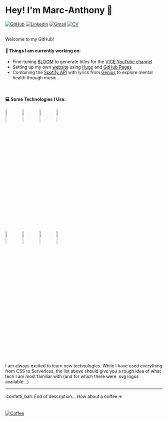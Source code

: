 # Hey! I'm Marc-Anthony :wave:

[![GitHub](https://img.shields.io/badge/-Github-000?style=flat&logo=Github&logoColor=white)](https://github.com/marcderbauer)
[![Linkedin](https://img.shields.io/badge/-LinkedIn-blue?style=flat&logo=Linkedin&logoColor=white)](https://www.linkedin.com/in/marcanthonybauer/)
[![Gmail](https://img.shields.io/badge/-Email-c14438?style=flat&logo=Gmail&logoColor=white)](mailto:hello@marcanthonybauer.com?subject=[GitHub]%20)
[![CV](https://img.shields.io/badge/-CV-yellow?logo=giphy&logoColor=white)](https://raw.githubusercontent.com/marcderbauer/hugo-twenty-twenty/main/resources/_gen/assets/CV_Marc_Anthony_Bauer.pdf)


<br/>  
Welcome to my GitHub!

#### 🌱 Things I am currently working on:
  - Fine-tuning [BLOOM](https://huggingface.co/bigscience/bloom-560m) to generate titles for the [VICE YouTube channel](https://www.youtube.com/user/VICE)
  - Setting up my own [website](https://www.marcanthonybauer.com) using [Hugo](https://gohugo.io/) and [GitHub Pages](https://pages.github.com/)
  - Combining the [Spotify API](https://developer.spotify.com/documentation/web-api/) with lyrics from [Genius](https://genius.com) to explore mental health through music
<br/>  

#### :computer: Some Technologies I Use: 
<p>
  
<!--  <img width="50%" align="right" src="https://github-readme-stats.vercel.app/api?username=Mr-maike&show_icons=true&hide_border=true" />-->

  <code><img width="10%" src="https://www.vectorlogo.zone/logos/python/python-ar21.svg"></code>
  <code><img width="10%" src="https://www.vectorlogo.zone/logos/java/java-ar21.svg"></code>
  <code><img width="10%" src="https://www.vectorlogo.zone/logos/pytorch/pytorch-ar21.svg"></code>
  <code><img width="10%" src="https://www.vectorlogo.zone/logos/jupyter/jupyter-ar21.svg"></code>
  <br />
  <code><img width="10%" src="https://www.vectorlogo.zone/logos/git-scm/git-scm-ar21.svg"></code>
  <code><img width="10%" src="https://www.vectorlogo.zone/logos/visualstudio_code/visualstudio_code-ar21.svg"></code>
  <code><img width="10%" src="https://www.vectorlogo.zone/logos/gnu_bash/gnu_bash-ar21.svg"></code>
  <code><img width="10%" src="https://www.vectorlogo.zone/logos/linux/linux-ar21.svg"></code>
  <br />  
  
</p>
<br/>  
I am always excited to learn new technologies. While I have used everything from CSS to Serverless, the list above should give you a rough idea of what tech I am most familiar with (and for which there were .svg logos available...)


<br>  
<hr>
 :confetti_ball: End of description... How about a coffee ☕
<br/><br/>
     

 [![Coffee]( https://img.shields.io/badge/-Message%20me%20here!-blue)](mailto:hello@marcanthonybauer.com?subject=[GitHub]%20Let's%20have%20Coffee)


